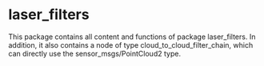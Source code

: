 # laser_filters
This package contains all content and functions of package laser_filters. In addition, it also contains a node of type cloud_to_cloud_filter_chain, which can directly use the 
sensor_msgs/PointCloud2 type.

